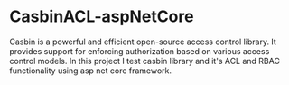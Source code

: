# CasbinACL-aspNetCore
Casbin is a powerful and efficient open-source access control library. It provides support for enforcing authorization based on various access control models.
In this project I test casbin library and it's ACL and RBAC functionality using asp net core framework.
